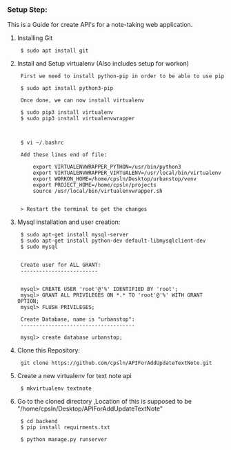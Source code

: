 ### Setup Step:
This is a Guide for create API's for a note-taking web application.

1. Installing Git

        
        $ sudo apt install git

2. Install and Setup virtualenv (Also includes setup for workon)

        First we need to install python-pip in order to be able to use pip
       
        $ sudo apt install python3-pip
        
        Once done, we can now install virtualenv
        
        $ sudo pip3 install virtualenv
        $ sudo pip3 install virtualenvwrapper
        

        
        $ vi ~/.bashrc
        
        Add these lines end of file:
        
            export VIRTUALENVWRAPPER_PYTHON=/usr/bin/python3
            export VIRTUALENVWRAPPER_VIRTUALENV=/usr/local/bin/virtualenv
            export WORKON_HOME=/home/cpsln/Desktop/urbanstop/venv
            export PROJECT_HOME=/home/cpsln/projects
            source /usr/local/bin/virtualenvwrapper.sh

        
        > Restart the terminal to get the changes

3. Mysql installation and user creation:

       
        $ sudo apt-get install mysql-server
        $ sudo apt-get install python-dev default-libmysqlclient-dev
        $ sudo mysql
        

        Create user for ALL GRANT:
        -------------------------

        
        mysql> CREATE USER 'root'@'%' IDENTIFIED BY 'root';
        mysql> GRANT ALL PRIVILEGES ON *.* TO 'root'@'%' WITH GRANT OPTION;
        mysql> FLUSH PRIVILEGES;

        Create Database, name is "urbanstop":
        -------------------------------------

        mysql> create database urbanstop;

4. Clone this Repository:

         
        git clone https://github.com/cpsln/APIForAddUpdateTextNote.git 


6. Create a new virtualenv for text note api

       
        $ mkvirtualenv textnote

5. Go to the cloned directory ,Location of this is supposed to be "/home/cpsln/Desktop/APIForAddUpdateTextNote"

       
        $ cd backend
        $ pip install requirments.txt

        $ python manage.py runserver

